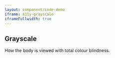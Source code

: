 ```yaml
---
layout: component/code-demo
iframe: a11y-grayscale
iframeFullwidth: true
---
```

## Grayscale

How the body is viewed with total colour blindness.
